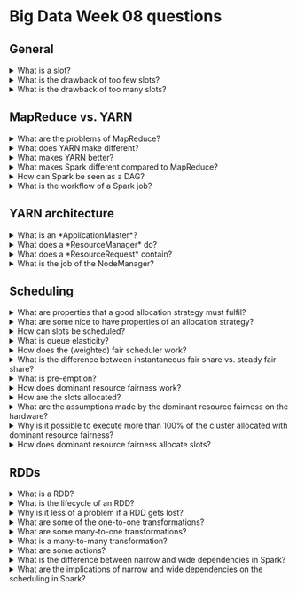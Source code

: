 # Big Data Week 08 questions
## General
<details><summary>What is a slot? </summary>

- A slot are some computing resources (memory+processor) that can execute jobs.	

</details>
<details><summary>What is the drawback of too few slots? </summary>

- Too few slots (*under-subscribed*) can be clogged by resource-light jobs, that do not need the whole share of resource.

</details>
<details><summary>What is the drawback of too many slots? </summary>

- Too many slots (*oversubscribed*) that makes the jobs to be pre-empted, because the resource is needed by another job. 

</details>

## MapReduce vs. YARN
<details><summary>What are the problems of MapReduce? </summary>

- MapReduce only scales to thousands, not dozens of thousands.
- JobTracker is a single point of failure.
- JobTracker has to do two things: schedule and monitoring
- The amount of memory is static.
- Some resources are idle, because another phase gets executed.	

</details>
<details><summary>What does YARN make different? </summary>

- It adds another layer of master(*ResourceManager*)-client(*NodeManager*). A *NodeManager* may open a MapReduce JobTracker *container* and asks for more *containers*/slots.	

</details>
<details><summary>What makes YARN better? </summary>

- Scales to tens of thousands.
- It does not keep resources from previous phases or reserve resources way too early.
- The *ResourceManager* tracks, not the JobTracker
- YARN is fairer, also for SLA-guarantees.
- It can more than MapReduce.
- YARN has an idea of locality.

</details>
<details><summary>What makes Spark different compared to MapReduce? </summary>

- There is no static pipeline of Map-Shuffle-Reduce, but the much more open framework of Spark's DAG.	

</details>
<details><summary>How can Spark be seen as a DAG? </summary>

- The DAG shows the dataflow, the sources are the DataNodes and the sinks are the clients.	

</details>
<details><summary>What is the workflow of a Spark job? </summary>

- The user builds the pipeline of transformations, but requesting the action then triggers the execution of that pipeline.	

</details>

## YARN architecture
<details><summary>What is an *ApplicationMaster*? </summary>

- The head *container* of an application (e.g. MapReduce), that also wants new storage for it's application. It also does the monitoring and fault tolerance of the application.

</details>
<details><summary>What does a *ResourceManager* do? </summary>

- They are the admin entry gate.
- It checks the heartbeats of the *NodeManager*s.
- It checks the heartbeats of the *ApplicationMaster*s.
- They balance and assign new resources demanded by the client or *ApplicationMaster*s.
- Authentication of *ApplicationMaster*s and users, to make sure the resources wasted by somebody else to ensure fairness.
- Is still not failure resistant.	

</details>
<details><summary>What does a *ResourceRequest* contain? </summary>

- number of containers
- resources per container
- locality preferences
- priority of requests within the app	

</details>
<details><summary>What is the job of the NodeManager? </summary>

- The NM is the head of the computation node. And reports the state of his node and the job it runs, also does some security check before starting a job. 	

</details>

## Scheduling
<details><summary>What are properties that a good allocation strategy must fulfil? </summary>

- Sharing incentive/ balancing
	- each user should benefit from sharing the cluster compared to only use the set of his allocated slot mix
- Strategy-proof/ honesty
	- users should not benefit from lying
- Envy-free/fairness
	- a user should not prefer the allocation of another user
- Pareto efficient/ full power
	- The allocation of one user can not be increased without decreasing another's share.

</details>
<details><summary>What are some nice to have properties of an allocation strategy? </summary>

- Single resource fairness
	- For a single resource, the solution should resolve to *max-min* fairness.
- Bottleneck fairness
	- If there is one bottleneck resource, the whole strategy should reduce to *max-min* fairness on that resource.
- Population monotonicity
	- When a user leaves, no remaining user should suffer from that.
- Resource monotonicity
	- If more resources are added, a user should not suffer from that.

</details>
<details><summary>How can slots be scheduled? </summary>

- FIFO
- Capacity scheduling, where there are sub-groups that are weighted differently(in proportion to their capacity) and are merged to a bigger queue.
- Fair Scheduling, like capacity scheduling, but there is neither user nor weights.	

</details>
<details><summary>What is queue elasticity? </summary>

- If one user-group does not use it's whole capacity, it can be shared with another user-group.	

</details>
<details><summary>How does the (weighted) fair scheduler work? </summary>

- Steady Fair Share: the capacity/weights each user-group has reserved/bought
- Current Share: Current usage
- Delta: Current usage-Steady Fair share

- The fair scheduler gives the slot to the user with the biggest delta. 

</details>
<details><summary>What is the difference between instantaneous fair share vs. steady fair share? </summary>

- Instantaneous fair share does exclude empty queues and shares the remaining resources according to steady fair share.	

</details>
<details><summary>What is pre-emption? </summary>

- Cut off a job, after it has taken too long.	

</details>
<details><summary>How does dominant resource fairness work? </summary>

- If there are multiple resources (e.g. memory and cores) categorize each sub-group by it's dominant resource.
		- The dominant resource is the one with the higher percentage need of the whole cluster.
- The final sharing then has to be normalized by the sum of dominant resources.
- **Another way** to look at it is that with that we entangle CPU percentage with memory percentage and use this resource then.	

</details>
<details><summary>How are the slots allocated? </summary>

- Each container has the size of the % of dominant resources needed by the user.
- The sum of the size of the containers are proportional to the weights.	

</details>
<details><summary>What are the assumptions made by the dominant resource fairness on the hardware? </summary>

- It assumes that the machines are balanced, the memory has to be proportional to the CPU for each and every machine inside the cluster. The amount of CPUs may change, but the proportion has to stay.	

</details>
<details><summary>Why is it possible to execute more than 100% of the cluster allocated with dominant resource fairness? </summary>

- Dominant resource fairness first applies the 100% resource tokens and afterwards it sees that not everything is used, because each token might have a different dominant resource. So even more tokens can be packed.


</details>
<details><summary>How does dominant resource fairness allocate slots? </summary>

- Computing one small block and repeating it for the whole cluster. The last one has to be broken up and accounted for with the *Delta*.	

</details>

## RDDs
<details><summary>What is a RDD? </summary>

- It is a Resilient Distributed Dataset, the "data format" of Spark, a big, partitioned collection.
	
</details>
<details><summary>What is the lifecycle of an RDD? </summary>

- **Creation:** Taken from the filesystem (local, S3, HDFS..)
- **Transformation:** Transform RDD to another RDD (e.g. MapReduce on a RDD)
- **Action:** Save the final output (not an RDD), this triggers all the computations before, because the previous computation were lazy.

</details>
<details><summary>Why is it less of a problem if a RDD gets lost? </summary>

- RDDs can easily be recomputed.
	
</details>
<details><summary>What are some of the one-to-one transformations? </summary>

- Filter: Depending on the condition, forward the RDD or throw it away.
- Map: Apply a function to an RDD and output another RDD (one-to-one).
- FlatMap: Like Map, but flatten the output, as one function may have multiple outputs (one-to-many).
- Distinct: Check for equality and only output the distinct ones (Deduplication).
- Sample: Seed and fraction from the whole RDD.	

</details>
<details><summary>What are some many-to-one transformations? </summary>

- Union: Merge two RDDs
- Intersection (Join): Take the intersection of two RDDs
- Subtract: Only keep values which are not in another RDD	

</details>
<details><summary>What is a many-to-many transformation? </summary>

- Cartesian product	

</details>
<details><summary>What are some actions? </summary>

- Collect: Take all the output of the previous RDDs (will be a list, not an RDD)
- Count: Amount of output, not the value in there.
- Count by value: Counts all the duplicates, output will be a dict of distinct values and their count.
- Take: Only collect the first few.
- Top: Only collect the top values.
- TakeSample: Take a **random** sample of outputs. 
- Reduce: Apply a reduce function to the previous RDD.

</details>
<details><summary>What is the difference between narrow and wide dependencies in Spark? </summary>

- *Narrow* dependencies map one parent partition to at most one child partition, where as *wide* dependencies map one parent partition map to many child partitions.
	
</details>
<details><summary>What are the implications of narrow and wide dependencies on the scheduling in Spark? </summary>

- Each parallel stage is ended either by root data, already computed data or a *wide* dependency. So many *narrow* dependencies can be computed in parallel.
	
</details>